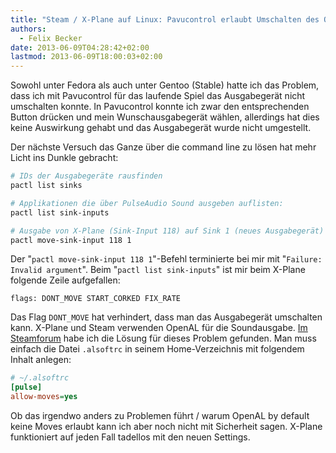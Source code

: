 ```yaml
---
title: "Steam / X-Plane auf Linux: Pavucontrol erlaubt Umschalten des Output devices nicht"
authors:
  - Felix Becker
date: 2013-06-09T04:28:42+02:00
lastmod: 2013-06-09T18:00:03+02:00
---
```


Sowohl unter Fedora als auch unter Gentoo (Stable) hatte ich das Problem, dass ich mit Pavucontrol für das laufende Spiel das Ausgabegerät nicht umschalten konnte. In Pavucontrol konnte ich zwar den entsprechenden Button drücken und mein Wunschausgabegerät wählen, allerdings hat dies keine Auswirkung gehabt und das Ausgabegerät wurde nicht umgestellt.

Der nächste Versuch das Ganze über die command line zu lösen hat mehr Licht ins Dunkle gebracht:

```bash {linenos=false}
# IDs der Ausgabegeräte rausfinden
pactl list sinks

# Applikationen die über PulseAudio Sound ausgeben auflisten:
pactl list sink-inputs

# Ausgabe von X-Plane (Sink-Input 118) auf Sink 1 (neues Ausgabegerät) umleiten:
pactl move-sink-input 118 1
```

Der "`pactl move-sink-input 118 1`"-Befehl terminierte bei mir mit "`Failure: Invalid argument`". Beim "`pactl list sink-inputs`" ist mir beim X-Plane folgende Zeile aufgefallen:

```plain {linenos=false}
flags: DONT_MOVE START_CORKED FIX_RATE
```

Das Flag `DONT_MOVE` hat verhindert, dass man das Ausgabegerät umschalten kann. X-Plane und Steam verwenden OpenAL für die Soundausgabe. [Im Steamforum](https://steamcommunity.com/app/93200/discussions/0/864959809826195633/?l=german) habe ich die Lösung für dieses Problem gefunden. Man muss einfach die Datei `.alsoftrc` in seinem Home-Verzeichnis mit folgendem Inhalt anlegen:

```cfg {linenos=false}
# ~/.alsoftrc
[pulse]
allow-moves=yes
```

Ob das irgendwo anders zu Problemen führt / warum OpenAL by default keine Moves erlaubt kann ich aber noch nicht mit Sicherheit sagen. X-Plane funktioniert auf jeden Fall tadellos mit den neuen Settings.
